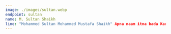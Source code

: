 ```yaml
---
image: ./images/sultan.webp
endpoint: sultan
name: M. Sultan Shaikh
line: "Mohammed Sultan Mohammed Mustafa Shaikh" Apna naam itna bada Karo ki padhne wale ki abcd.. revise ho jaaye!!!
---
```

